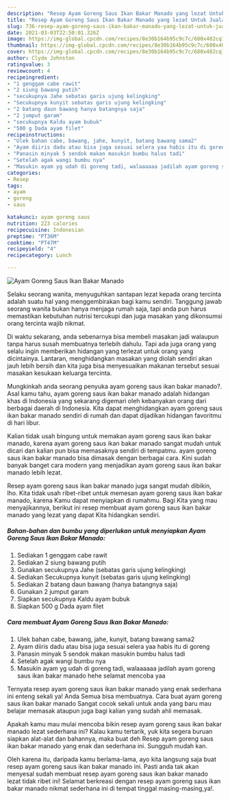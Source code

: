 ```yaml
---
description: "Resep Ayam Goreng Saus Ikan Bakar Manado yang lezat Untuk Jualan"
title: "Resep Ayam Goreng Saus Ikan Bakar Manado yang lezat Untuk Jualan"
slug: 736-resep-ayam-goreng-saus-ikan-bakar-manado-yang-lezat-untuk-jualan
date: 2021-03-03T22:50:01.326Z
image: https://img-global.cpcdn.com/recipes/8e30b164b95c9c7c/680x482cq70/ayam-goreng-saus-ikan-bakar-manado-foto-resep-utama.jpg
thumbnail: https://img-global.cpcdn.com/recipes/8e30b164b95c9c7c/680x482cq70/ayam-goreng-saus-ikan-bakar-manado-foto-resep-utama.jpg
cover: https://img-global.cpcdn.com/recipes/8e30b164b95c9c7c/680x482cq70/ayam-goreng-saus-ikan-bakar-manado-foto-resep-utama.jpg
author: Clyde Johnston
ratingvalue: 3
reviewcount: 4
recipeingredient:
- "1 genggam cabe rawit"
- "2 siung bawang putih"
- "secukupnya Jahe sebatas garis ujung kelingking"
- "Secukupnya kunyit sebatas garis ujung kelingking"
- "2 batang daun bawang hanya batangnya saja"
- "2 jumput garam"
- "secukupnya Kaldu ayam bubuk"
- "500 g Dada ayam filet"
recipeinstructions:
- "Ulek bahan cabe, bawang, jahe, kunyit, batang bawang sama2"
- "Ayam diiris dadu atau bisa juga sesuai selera yaa habis itu di goreng"
- "Panasin minyak 5 sendok makan masukin bumbu halus tadi"
- "Setelah agak wangi bumbu nya"
- "Masukin ayam yg udah di goreng tadi, walaaaaaa jadilah ayam goreng saus ikan bakar manado hehe selamat mencoba yaa"
categories:
- Resep
tags:
- ayam
- goreng
- saus

katakunci: ayam goreng saus 
nutrition: 223 calories
recipecuisine: Indonesian
preptime: "PT36M"
cooktime: "PT47M"
recipeyield: "4"
recipecategory: Lunch

---
```



![Ayam Goreng Saus Ikan Bakar Manado](https://img-global.cpcdn.com/recipes/8e30b164b95c9c7c/680x482cq70/ayam-goreng-saus-ikan-bakar-manado-foto-resep-utama.jpg)

Selaku seorang wanita, menyuguhkan santapan lezat kepada orang tercinta adalah suatu hal yang menggembirakan bagi kamu sendiri. Tanggung jawab seorang  wanita bukan hanya menjaga rumah saja, tapi anda pun harus memastikan kebutuhan nutrisi tercukupi dan juga masakan yang dikonsumsi orang tercinta wajib nikmat.

Di waktu  sekarang, anda sebenarnya bisa membeli masakan jadi walaupun tanpa harus susah membuatnya terlebih dahulu. Tapi ada juga orang yang selalu ingin memberikan hidangan yang terlezat untuk orang yang dicintainya. Lantaran, menghidangkan masakan yang diolah sendiri akan jauh lebih bersih dan kita juga bisa menyesuaikan makanan tersebut sesuai masakan kesukaan keluarga tercinta. 



Mungkinkah anda seorang penyuka ayam goreng saus ikan bakar manado?. Asal kamu tahu, ayam goreng saus ikan bakar manado adalah hidangan khas di Indonesia yang sekarang digemari oleh kebanyakan orang dari berbagai daerah di Indonesia. Kita dapat menghidangkan ayam goreng saus ikan bakar manado sendiri di rumah dan dapat dijadikan hidangan favoritmu di hari libur.

Kalian tidak usah bingung untuk memakan ayam goreng saus ikan bakar manado, karena ayam goreng saus ikan bakar manado sangat mudah untuk dicari dan kalian pun bisa memasaknya sendiri di tempatmu. ayam goreng saus ikan bakar manado bisa dimasak dengan berbagai cara. Kini sudah banyak banget cara modern yang menjadikan ayam goreng saus ikan bakar manado lebih lezat.

Resep ayam goreng saus ikan bakar manado juga sangat mudah dibikin, lho. Kita tidak usah ribet-ribet untuk memesan ayam goreng saus ikan bakar manado, karena Kamu dapat menyiapkan di rumahmu. Bagi Kita yang mau menyajikannya, berikut ini resep membuat ayam goreng saus ikan bakar manado yang lezat yang dapat Kita hidangkan sendiri.

<!--inarticleads1-->

##### Bahan-bahan dan bumbu yang diperlukan untuk menyiapkan Ayam Goreng Saus Ikan Bakar Manado:

1. Sediakan 1 genggam cabe rawit
1. Sediakan 2 siung bawang putih
1. Gunakan secukupnya Jahe (sebatas garis ujung kelingking)
1. Sediakan Secukupnya kunyit (sebatas garis ujung kelingking)
1. Sediakan 2 batang daun bawang (hanya batangnya saja)
1. Gunakan 2 jumput garam
1. Siapkan secukupnya Kaldu ayam bubuk
1. Siapkan 500 g Dada ayam filet




<!--inarticleads2-->

##### Cara membuat Ayam Goreng Saus Ikan Bakar Manado:

1. Ulek bahan cabe, bawang, jahe, kunyit, batang bawang sama2
1. Ayam diiris dadu atau bisa juga sesuai selera yaa habis itu di goreng
1. Panasin minyak 5 sendok makan masukin bumbu halus tadi
1. Setelah agak wangi bumbu nya
1. Masukin ayam yg udah di goreng tadi, walaaaaaa jadilah ayam goreng saus ikan bakar manado hehe selamat mencoba yaa




Ternyata resep ayam goreng saus ikan bakar manado yang enak sederhana ini enteng sekali ya! Anda Semua bisa membuatnya. Cara buat ayam goreng saus ikan bakar manado Sangat cocok sekali untuk anda yang baru mau belajar memasak ataupun juga bagi kalian yang sudah ahli memasak.

Apakah kamu mau mulai mencoba bikin resep ayam goreng saus ikan bakar manado lezat sederhana ini? Kalau kamu tertarik, yuk kita segera buruan siapkan alat-alat dan bahannya, maka buat deh Resep ayam goreng saus ikan bakar manado yang enak dan sederhana ini. Sungguh mudah kan. 

Oleh karena itu, daripada kamu berlama-lama, ayo kita langsung saja buat resep ayam goreng saus ikan bakar manado ini. Pasti anda tak akan menyesal sudah membuat resep ayam goreng saus ikan bakar manado lezat tidak ribet ini! Selamat berkreasi dengan resep ayam goreng saus ikan bakar manado nikmat sederhana ini di tempat tinggal masing-masing,ya!.

